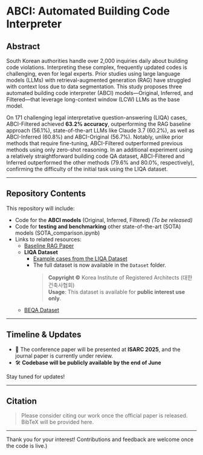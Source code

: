 # ABCI: Automated Building Code Interpreter

## Abstract

South Korean authorities handle over 2,000 inquiries daily about building code violations. Interpreting these complex, frequently updated codes is challenging, even for legal experts. Prior studies using large language models (LLMs) with retrieval-augmented generation (RAG) have struggled with context loss due to data segmentation. This study proposes three automated building code interpreter (ABCI) models—Original, Inferred, and Filtered—that leverage long-context window (LCW) LLMs as the base model.

On 171 challenging legal interpretative question-answering (LIQA) cases, ABCI-Filtered achieved **63.2% accuracy**, outperforming the RAG baseline approach (56.1%), state-of-the-art LLMs like Claude 3.7 (60.2%), as well as ABCI-Inferred (60.8%) and ABCI-Original (56.7%). Notably, unlike prior methods that require fine-tuning, ABCI-Filtered outperformed previous methods using only zero-shot reasoning. In an additional experiment using a relatively straightforward building code QA dataset, ABCI-Filtered and Inferred outperformed the other methods (79.6% and 80.0%, respectively), confirming the difficulty of the initial task using the LIQA dataset.

---

## Repository Contents

This repository will include:

- Code for the **ABCI models** (Original, Inferred, Filtered) *(To be released)*
- Code for **testing and benchmarking** other state-of-the-art (SOTA) models (SOTA_comparison.ipynb)
- Links to related resources:
  - [Baseline RAG Paper](https://www.auri.re.kr/publication/view.es?mid=a20504000000&publication_type=eng_research&publication_id=2044)
  - **LIQA Dataset**
    - [Example cases from the LIQA Dataset](http://www.siranews.co.kr/news/articleView.html?idxno=1498)
    - The full dataset is now available in the `Dataset` folder.
        > **Copyright ©** Korea Institute of Registered Architects (대한건축사협회)  
        > **Usage**: This dataset is available for **public interest use only**.
  - [BEQA Dataset](https://archi.inup.co.kr/cbt/new_pattern_list.jsp?s_item_id=4&type=1)

---

## Timeline & Updates

- 📄 The conference paper will be presented at **ISARC 2025**, and the journal paper is currently under review.
- 🛠️ **Codebase will be publicly available by the end of June**

Stay tuned for updates!

---

## Citation

> Please consider citing our work once the official paper is released. BibTeX will be provided here.

---

Thank you for your interest! Contributions and feedback are welcome once the code is live.)
